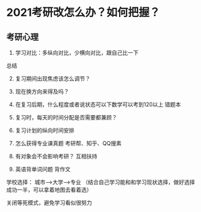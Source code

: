 <!--
 * @Author: Anxjing.AI
 * @Date: 2020-06-29 19:53:01
 * @LastEditTime: 2020-06-29 20:37:36
 * @LastEditors: Anajing.AI
 * @Description: 
 * @FilePath: \Anxjing.AI\JingNotebook\Anself\考研辅导.md
 * @THIS FILE IS PART OF Anxjing.AI PROJECT
-->
# 2021考研改怎么办？如何把握？ 
## 考研心理
1. 学习对比：多纵向对比，少横向对比，跟自己比一下

总结

2. 复习期间出现焦虑该怎么调节？

3. 现在换方向来得及吗？

4. 在复习后期，什么程度或者说状态可以下数学可以考到120以上	错题本

5. 复习时，每天的时间分配是否需要都兼顾？

6. 复习计划的纵向时间安排

7. 怎么获得专业课真题
考研帮、知乎、QQ搜素

8. 有对象会不会影响考研？
互相扶持

9. 英语背单词问题
背作文

学校选择：
城市-->大学-->专业
（结合自己学习能和和学习现状选择，做好选择成功一半，可以拿着地图去看着选）

关闭等死模式，避免学习看似很努力